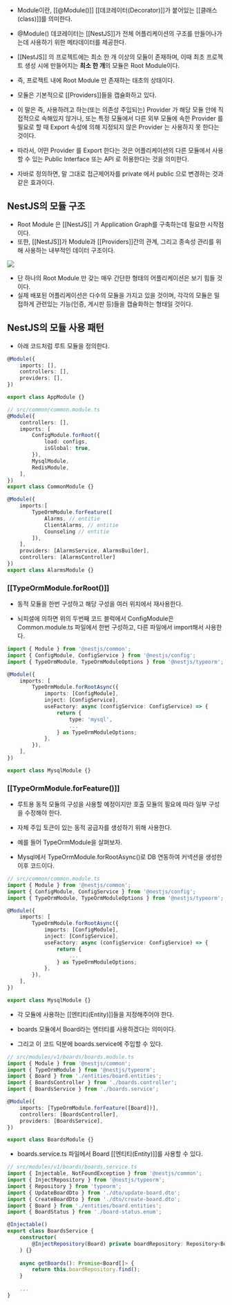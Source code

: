 - Module이란, [[@Module()]] [[데코레이터(Decorator)]]가 붙어있는 [[클래스(class)]]를 의미한다.
- @Module() 데코레이터는 [[NestJS]]가 전체 어플리케이션의 구조를 만들어나가는데 사용하기 위한 메타데이터를 제공한다.

- [[NestJS]] 의 프로젝트에는 최소 한 개 이상의 모듈이 존재하며, 이때 최초 프로젝트 생성 시에 만들어지는 **최소 한 개**의 모듈은 Root Module이다.
- 즉, 프로젝트 내에 Root Module 만 존재하는 태초의 상태이다.

- 모듈은 기본적으로 [[Providers]]들을 캡슐화하고 있다.
- 이 말은 즉, 사용하려고 하는(또는 의존성 주입되는) Provider 가 해당 모듈 안에 직접적으로 속해있지 않거나, 또는 특정 모듈에서 다른 외부 모듈에 속한 Provider 를 필요로 할 때 Export 속성에 의해 지정되지 않은 Provider 는 사용하지 못 한다는 것이다. 
- 따라서, 어떤 Provider 를 Export 한다는 것은 어플리케이션의 다른 모듈에서 사용할 수 있는 Public Interface 또는 API 로 허용한다는 것을 의미한다. 
- 자바로 정의하면, 말 그대로 접근제어자를 private 에서 public 으로 변경하는 것과 같은 효과이다.


## NestJS의 모듈 구조

- Root Module 은 [[NestJS]] 가 Application Graph를 구축하는데 필요한 시작점이다.
- 또한, [[NestJS]]가 Module과 [[Providers]]간의 관계, 그리고 종속성 관리를 위해 사용하는 내부적인 데이터 구조이다.

![](https://velog.velcdn.com/images/dinb1242/post/c500f78d-b3a9-42a7-94da-ae0bb076d295/image.png)

- 단 하나의 Root Module 만 갖는 매우 간단한 형태의 어플리케이션은 보기 힘들 것이다.
- 실제 배포된 어플리케이션은 다수의 모듈을 가지고 있을 것이며, 각각의 모듈은 밀접하게 관련있는 기능(인증, 게시판 등)들을 캡슐화하는 형태일 것이다.


## NestJS의 모듈 사용 패턴

- 아래 코드처럼 루트 모듈을 정의한다.

```ts
@Module({
	imports: [],
	controllers: [],
	providers: [],
})

export class AppModule {}
```

```ts
// src/common/common.module.ts
@Module({
	controllers: [],
	imports: [
	    ConfigModule.forRoot({
		    load: configs,
		    isGlobal: true,
	    }),
		MysqlModule,
	    RedisModule,
	],
})
export class CommonModule {}
```

```ts
@Module({
	imports:[
	    TypeOrmModule.forFeature([
		    Alarms, // entitie
		    ClientAlarms, // entitie
		    Counseling // entitie
		]),
	],
	providers: [AlarmsService, AlarmsBuilder],
	controllers: [AlarmsController]
})
export class AlarmsModule {}
```

### [[TypeOrmModule.forRoot()]]

- 동적 모듈을 한번 구성하고 해당 구성을 여러 위치에서 재사용한다.

- 뇌피셜에 의하면 위의 두번째 코드 블럭에서 ConfigModule은 Common.module.ts 파일에서 한번 구성하고, 다른 파일에서 import해서 사용한다.

```ts
import { Module } from '@nestjs/common';
import { ConfigModule, ConfigService } from '@nestjs/config';
import { TypeOrmModule, TypeOrmModuleOptions } from '@nestjs/typeorm';

@Module({
	imports: [
	    TypeOrmModule.forRootAsync({
		    imports: [ConfigModule],
		    inject: [ConfigService],
		    useFactory: async (configService: ConfigService) => {
		        return {
			        type: 'mysql',
					...
			    } as TypeOrmModuleOptions;
		    },
	    }),
	],
})

export class MysqlModule {}
```

### [[TypeOrmModule.forFeature()]]

- 루트용 동적 모듈의 구성을 사용할 예정이지만 호출 모듈의 필요에 따라 일부 구성을 수정해야 한다.  
- 자체 주입 토큰이 있는 동적 공급자를 생성하기 위해 사용한다.  
  
- 예를 들어 TypeOrmModule을 살펴보자.

- Mysql에서 TypeOrmModule.forRootAsync()로 DB 연동하여 커넥션을 생성한 이후 코드이다.

```ts
// src/common/common.module.ts
import { Module } from '@nestjs/common';
import { ConfigModule, ConfigService } from '@nestjs/config';
import { TypeOrmModule, TypeOrmModuleOptions } from '@nestjs/typeorm';

@Module({
	imports: [
	    TypeOrmModule.forRootAsync({
		    imports: [ConfigModule],
		    inject: [ConfigService],
		    useFactory: async (configService: ConfigService) => {
		        return {
					...
			    } as TypeOrmModuleOptions;
		    },
		}),
	],
})

export class MysqlModule {}
```

- 각 모듈에 사용하는 [[엔티티(Entity)]]들을 지정해주어야 한다.  

- boards 모듈에서 Board라는 엔터티를 사용하겠다는 의미이다.  
- 그리고 이 코드 덕분에 boards.service에 주입할 수 있다.

```ts
// src/modules/v1/boards/boards.module.ts
import { Module } from '@nestjs/common';
import { TypeOrmModule } from '@nestjs/typeorm';
import { Board } from './entities/board.entities';
import { BoardsController } from './boards.controller';
import { BoardsService } from './boards.service';

@Module({
	imports: [TypeOrmModule.forFeature([Board])],
	controllers: [BoardsController],
	providers: [BoardsService],
})

export class BoardsModule {}
```

- boards.service.ts 파일에서 Board [[엔티티(Entity)]]를 사용할 수 있다.

```ts
// src/modules/v1/boards/boards.service.ts
import { Injectable, NotFoundException } from '@nestjs/common';
import { InjectRepository } from '@nestjs/typeorm';
import { Repository } from 'typeorm';
import { UpdateBoardDto } from './dto/update-board.dto';
import { CreateBoardDto } from './dto/create-board.dto';
import { Board } from './entities/board.entities';
import { BoardStatus } from './board-status.enum';

@Injectable()
export class BoardsService {
	constructor(
	    @InjectRepository(Board) private boardRepository: Repository<Board>,
	) {}
	
	async getBoards(): Promise<Board[]> {
	    return this.boardRepository.find();
	}
	
	...
}
```